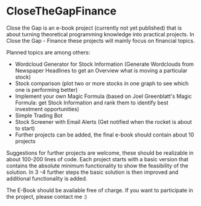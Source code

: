 # CloseTheGapFinance

Close the Gap is an e-book project (currently not yet published) that is about turning theoretical programming knowledge into practical projects. In Close the Gap - Finance these projects will mainly focus on financial topics.

Planned topics are among others:
- Wordcloud Generator for Stock Information (Generate Wordclouds from Newspaper Headlines to get an Overview what is moving a particular stock)
- Stock comparison (plot two or more stocks in one graph to see which one is performing better)
- Implement your own Magic Formula (based on Joel Greenblatt's Magic Formula: get Stock Information and rank them to identify best investment opportunities) 
- Simple Trading Bot
- Stock Screener with Email Alerts (Get notified when the rocket is about to start)
- Further projects can be added, the final e-book should contain about 10 projects

Suggestions for further projects are welcome, these should be realizable in about 100-200 lines of code. Each project starts with a basic version that contains the absolute minimum functionality to show the feasibility of the solution. In 3 -4 further steps the basic solution is then improved and additional functionality is added.

The E-Book should be available free of charge. If you want to participate in the project, please contact me :)
